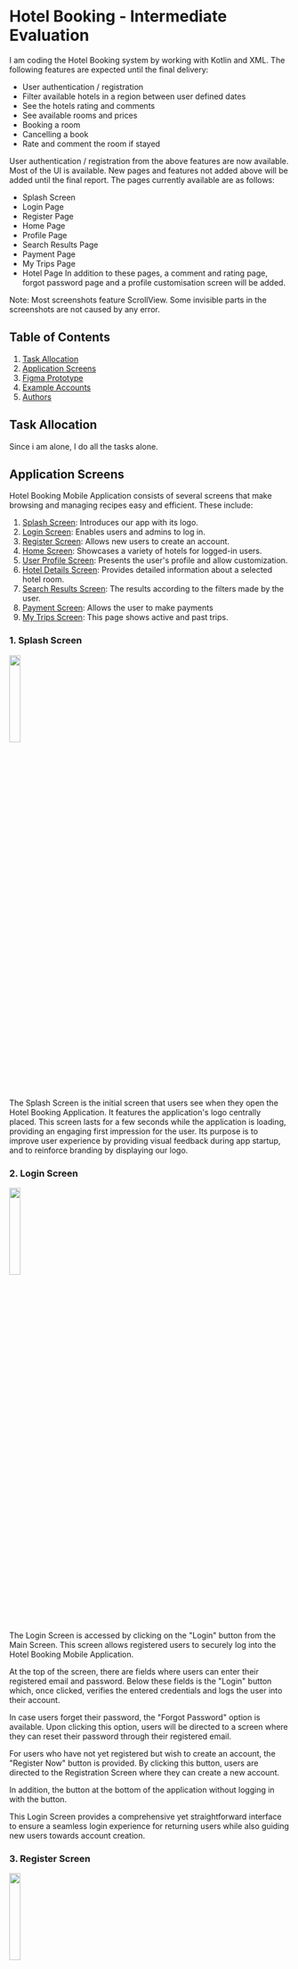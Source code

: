 # Hotel Booking - Intermediate Evaluation
I am coding the Hotel Booking system by working with Kotlin and XML. The following features are expected until the final delivery:
-	User authentication / registration
-	Filter available hotels in a region between user defined dates
-	See the hotels rating and comments
-	See available rooms and prices
-	Booking a room
-	Cancelling a book
-	Rate and comment the room if stayed

User authentication / registration from the above features are now available. Most of the UI is available. New pages and features not added above will be added until the final report. The pages currently available are as follows:
-	Splash Screen
-	Login Page
-	Register Page
-	Home Page
-	Profile Page
-	Search Results Page
-	Payment Page
-	My Trips Page
-	Hotel Page
In addition to these pages, a comment and rating page, forgot password page and a profile customisation screen will be added.

 Note: Most screenshots feature ScrollView. Some invisible parts in the screenshots are not caused by any error.
## Table of Contents  
1. [Task Allocation](#task-allocation)
2. [Application Screens](#application-screens)  
2. [Figma Prototype](#figma-prototype)  
3. [Example Accounts](#example-accounts)  
4. [Authors](#authors)

## Task Allocation
Since i am alone, I do all the tasks alone.

## Application Screens
Hotel Booking Mobile Application consists of several screens that make browsing and managing recipes easy and efficient. These include:

01. [Splash Screen](#1-splash-screen): Introduces our app with its logo.  
02. [Login Screen](#2-login-screen): Enables users and admins to log in.
03. [Register Screen](#3-register-screen): Allows new users to create an account.
04. [Home Screen](#4-home-screen): Showcases a variety of hotels for logged-in users.
05. [User Profile Screen](#5-user-profile-screen): Presents the user's profile and allow customization.
06. [Hotel Details Screen](#6-hotel-details-screen): Provides detailed information about a selected hotel room.
07. [Search Results Screen](#7-search-results-screen): The results according to the filters made by the user.
08. [Payment Screen](#8-payment-screen): Allows the user to make payments
09. [My Trips Screen](#9-my-trips-screen): This page shows active and past trips.

### 1. Splash Screen
<p width="100%"><img width="20%" src="https://github.com/akdenizcse/cse-234-term-project-cse234_hotelbooking/assets/128632450/a2b84c86-171f-4236-9a1b-05a916e912f9"></p>  
The Splash Screen is the initial screen that users see when they open the Hotel Booking Application. It features the application's logo centrally placed. This screen lasts for a few seconds while the application is loading, providing an engaging first impression for the user. Its purpose is to improve user experience by providing visual feedback during app startup, and to reinforce branding by displaying our logo.  

### 2. Login Screen
<p width="100%"><img width="20%" src="https://github.com/akdenizcse/cse-234-term-project-cse234_hotelbooking/assets/128632450/cda7ae93-e821-419d-b796-95fe08b42be7"></p>  
The Login Screen is accessed by clicking on the "Login" button from the Main Screen. This screen allows registered users to securely log into the Hotel Booking Mobile Application.

At the top of the screen, there are fields where users can enter their registered email and password. Below these fields is the "Login" button which, once clicked, verifies the entered credentials and logs the user into their account.

In case users forget their password, the "Forgot Password" option is available. Upon clicking this option, users will be directed to a screen where they can reset their password through their registered email.

For users who have not yet registered but wish to create an account, the "Register Now" button is provided. By clicking this button, users are directed to the Registration Screen where they can create a new account.

In addition, the button at the bottom of the application without logging in with the button.

This Login Screen provides a comprehensive yet straightforward interface to ensure a seamless login experience for returning users while also guiding new users towards account creation.    

### 3. Register Screen
<p width="100%"><img width="20%" src="https://github.com/akdenizcse/cse-234-term-project-cse234_hotelbooking/assets/128632450/0c83f51d-ec36-455d-8a94-7f9bc0cdc550"></p> 
The Register Screen, accessible from the Login Screen, is where users create a new account for the Hotel Bookign Mobile Application. It includes fields for entering a name, a valid email address, and a secure password. After providing this information and clicking the "Register" button, the system will verify the details, create the account, and redirect the user to the Login Screen. The purpose of this screen is to ensure a simple and efficient sign-up process for new users.

### 4. Home Screen
<p width="100%"><img width="20%" src="https://github.com/akdenizcse/cse-234-term-project-cse234_hotelbooking/assets/128632450/12000c62-6a3d-4b31-99de-f875a67d93a0"></p> 
Users can start making hotel bookings using the home page. Users can select the place they want to go by using the search bar on this screen. The date selection fields where users can select the check-in and check-out dates are below this search bar. After entering the required information, users can start the search process by clicking the ‘Search’ button. In addition, there is a ‘Popular Markets’ section at the bottom of the screen with basic information and small photos of popular hotels. The names and prices of the hotels can also be found in this section.

### 5. User Profile Screen  
<p width="100%"><img width="20%" src="https://github.com/akdenizcse/cse-234-term-project-cse234_hotelbooking/assets/128632450/f9c30e55-645d-40fc-87b5-adeed829aebe"></p> 
The User Profile Screen is accessible by clicking on the profile picture located in the bottom right corner of the Home Screen. This screen showcases detailed user information and a list of the user's information.

At the top of the screen, you'll find the user's profile picture and name. This section offers a personalized overview of the user's account.

Below this information, a list of the user's informaitons is displayed.

Users can also log out of their accounts with the ‘Log Out’ button at the bottom of the page.

The User Profile Screen is designed to offer users a personalized space within the Hotel Booking Mobile Application. It allows users to quickly access their information and provides a customization.

### 6. Hotel Details Screen  
<p width="100%"><img width="20%" src="https://github.com/akdenizcse/cse-234-term-project-cse234_hotelbooking/assets/128632450/4a8d7a9b-21eb-46a3-9a9c-4173743afa48"></p> 
You can find all information on the main page of the selected hotel. This page contains the name of the hotel, its location and a comprehensive description. The prices of the hotel are also displayed on this screen. After learning more about the hotel, users can make their reservation by clicking the ‘Book Now’ button at the bottom of the page.
In future updates, reviews for the hotel will also be displayed. This will provide a transparent and reliable booking opportunity for the user.

### 7. Search Results Screen  
<p width="100%"><img width="20%" src="https://github.com/akdenizcse/cse-234-term-project-cse234_hotelbooking/assets/128632450/c088640a-c68f-4d76-8931-c40a68619e9a"></p> 
Users can view search results and filter hotels. On this page, users can find a number of options to sort and filter the search results and change the view settings. The list of hotels includes the picture, name, rating and price of each hotel. They can get more information by clicking on the hotel name in this list.

### 8. Payment Screen  
<p width="100%"><img width="20%" src="https://github.com/akdenizcse/cse-234-term-project-cse234_hotelbooking/assets/128632450/487e9292-e18d-48cb-9de5-18de4e0eca09"></p> 
Users are redirected to the payment page to complete their booking. Users can fill in their credit card details on this page. After entering the card number, name, expiry date and CVV number, the user can complete the payment process by clicking the ‘Pay Now’ button. Thanks to this process, users can complete their bookings securely.

### 9. My Trips Screen  
<p width="100%"><img width="20%" src="https://github.com/akdenizcse/cse-234-term-project-cse234_hotelbooking/assets/128632450/dbcaefe7-d3c8-4fde-a943-3b5260cd7abc"></p> 
Users can track their current and past bookings on the My Trips page. On this screen, past and active bookings are shown separately. The name of the hotel, reservation dates and a ‘Cancel’ button to cancel the reservation are located in the active reservation section. In the past bookings section, users can find a ‘Rate/Comment’ button to rate and comment on the hotels they have stayed at.

## Figma

### Template Design
<p align="left" width="100%">
  <img width="80%" src="https://github.com/akdenizcse/cse-234-term-project-cse234_hotelbooking/assets/128632450/8f32183e-c8a2-4f55-83d5-0336bda23ea8">
</p>


### Figma Prototype
[Prototype of Hotel Booking App](https://www.figma.com/proto/74UEYrOmCHKWYumQRQpVLf/Hotel-Booking?node-id=0-1&t=e5dS1maIqb1FxyyO-0&scaling=min-zoom&page-id=0%3A1&starting-point-node-id=1%3A185)

### Figma Design
[Design of Hotel Booking App](https://www.figma.com/design/74UEYrOmCHKWYumQRQpVLf/Hotel-Booking?node-id=0%3A1&t=0JRMpkxIaXyo4geT-1)


## Example Accounts

### User 
   - Email: test@gmail.com  
   - Password: test123

## Authors
Tahir Emre Semiz - 20200808058 - Piko59
